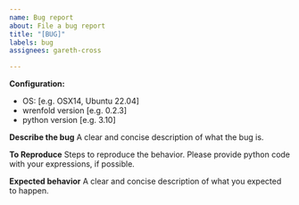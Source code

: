```yaml
---
name: Bug report
about: File a bug report
title: "[BUG]"
labels: bug
assignees: gareth-cross

---
```


**Configuration:**
- OS: [e.g. OSX14, Ubuntu 22.04]
- wrenfold version [e.g. 0.2.3]
- python version [e.g. 3.10]

**Describe the bug**
A clear and concise description of what the bug is.

**To Reproduce**
Steps to reproduce the behavior. Please provide python code with your expressions, if possible.

**Expected behavior**
A clear and concise description of what you expected to happen.
